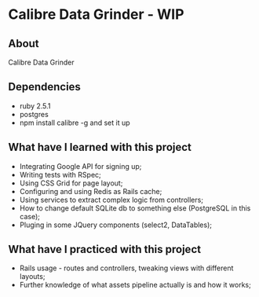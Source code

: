# Calibre Data Grinder - WIP

## About

Calibre Data Grinder


## Dependencies

* ruby 2.5.1
* postgres
* npm install calibre -g and set it up

## What have I learned with this project

* Integrating Google API for signing up;
* Writing tests with RSpec;
* Using CSS Grid for page layout;
* Configuring and using Redis as Rails cache;
* Using services to extract complex logic from controllers;
* How to change default SQLite db to something else (PostgreSQL in this case);
* Pluging in some JQuery components (select2, DataTables);

## What have I practiced with this project

* Rails usage - routes and controllers, tweaking views with different layouts;
* Further knowledge of what assets pipeline actually is and how it works;
